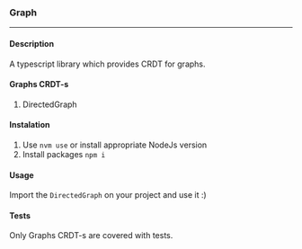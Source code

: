### Graph
---------

#### Description
A typescript library which provides CRDT for graphs.

#### Graphs CRDT-s
1. DirectedGraph


#### Instalation
1.  Use `nvm use` or install appropriate NodeJs version
2. Install packages `npm i`

#### Usage
Import the `DirectedGraph` on your project and use it :)

#### Tests
Only Graphs CRDT-s are covered with tests.
